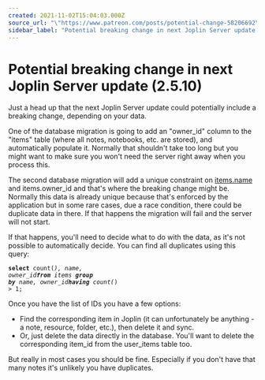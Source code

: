 ```yaml
---
created: 2021-11-02T15:04:03.000Z
source_url: "\"https://www.patreon.com/posts/potential-change-58206692\""
sidebar_label: "Potential breaking change in next Joplin Server update (2.5.10)"
---
```


# Potential breaking change in next Joplin Server update (2.5.10)

Just a head up that the next Joplin Server update could potentially include a breaking change, depending on your data.

One of the database migration is going to add an "owner_id" column to the "items" table (where all notes, notebooks, etc. are stored), and automatically populate it. Normally that shouldn't take too long but you might want to make sure you won't need the server right away when you process this.

The second database migration will add a unique constraint on [items.name](http://items.name) and items.owner_id and that's where the breaking change might be. Normally this data is already unique because that's enforced by the application but in some rare cases, due a race condition, there could be duplicate data in there. If that happens the migration will fail and the server will not start.

If that happens, you'll need to decide what to do with the data, as it's not possible to automatically decide. You can find all duplicates using this query:

<code >**select** count(*), name, owner_id**from** items **group** **by** name, owner_id**having** count(*) &gt; 1;</code>

Once you have the list of IDs you have a few options:

- Find the corresponding item in Joplin (it can unfortunately be anything - a note, resource, folder, etc.), then delete it and sync.
- Or, just delete the data directly in the database. You'll want to delete the corresponding item_id from the user_items table too.

But really in most cases you should be fine. Especially if you don't have that many notes it's unlikely you have duplicates.